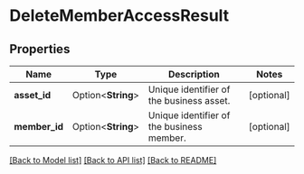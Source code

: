 # DeleteMemberAccessResult

## Properties

Name | Type | Description | Notes
------------ | ------------- | ------------- | -------------
**asset_id** | Option<**String**> | Unique identifier of the business asset. | [optional]
**member_id** | Option<**String**> | Unique identifier of the business member. | [optional]

[[Back to Model list]](../README.md#documentation-for-models) [[Back to API list]](../README.md#documentation-for-api-endpoints) [[Back to README]](../README.md)



